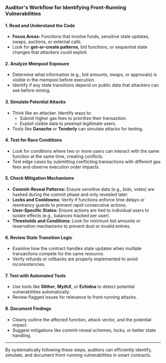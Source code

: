 ### **Auditor's Workflow for Identifying Front-Running Vulnerabilities**

#### **1. Read and Understand the Code**
- **Focus Areas:** Functions that involve funds, sensitive state updates, swaps, auctions, or external calls.
- Look for **get-or-create patterns**, bid functions, or sequential state changes that attackers could exploit.

#### **2. Analyze Mempool Exposure**
- Determine what information (e.g., bid amounts, swaps, or approvals) is visible in the mempool before execution.
- Identify if any state transitions depend on public data that attackers can see before mining.

#### **3. Simulate Potential Attacks**
- Think like an attacker. Identify ways to:
  - Submit higher gas fees to prioritize their transaction.
  - Exploit visible data to preempt legitimate users.
- Tools like **Ganache** or **Tenderly** can simulate attacks for testing.

#### **4. Test for Race Conditions**
- Look for conditions where two or more users can interact with the same function at the same time, creating conflicts.
- Test edge cases by submitting conflicting transactions with different gas fees and observe execution order impacts.

#### **5. Check Mitigation Mechanisms**
- **Commit-Reveal Patterns:** Ensure sensitive data (e.g., bids, votes) are hashed during the commit phase and only revealed later.
- **Locks and Cooldowns:** Verify if functions enforce time delays or reentrancy guards to prevent rapid consecutive actions.
- **User-Specific States:** Ensure actions are tied to individual users to isolate effects (e.g., balances tracked per user).
- **Thresholds and Conditions:** Look for minimum bid amounts or reservation mechanisms to prevent dust or invalid entries.

#### **6. Review State Transition Logic**
- Examine how the contract handles state updates when multiple transactions compete for the same resource.
- Verify refunds or rollbacks are properly implemented to avoid inconsistencies.

#### **7. Test with Automated Tools**
- Use tools like **Slither**, **MythX**, or **Echidna** to detect potential vulnerabilities automatically.
- Review flagged issues for relevance to front-running attacks.

#### **8. Document Findings**
- Clearly outline the affected function, attack vector, and the potential impact.
- Suggest mitigations like commit-reveal schemes, locks, or better state handling.

---

By systematically following these steps, auditors can efficiently identify, simulate, and document front-running vulnerabilities in smart contracts.
